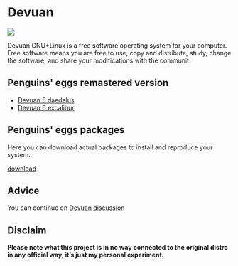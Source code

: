 # Devuan
![](/img/devuan.svg)

Devuan GNU+Linux is a free software operating system for your computer. Free software means you are free to use, copy and distribute, study, change the software, and share your modifications with the communit

## Penguins' eggs remastered version
* [Devuan 5 daedalus](/devuan/daedalus/)
* [Devuan 6 excalibur](/devuan/excalibur/)

## Penguins' eggs packages
Here you can download actual packages to install and reproduce your system.

[download](https://penguins-eggs.net/basket/index.php?p=packages%2Fdebs)

## Advice

You can continue on [Devuan discussion](https://github.com/pieroproietti/penguins-blog/discussions/28)


## Disclaim
__Please note what this project is in no way connected to the original distro in any official way, it’s just my personal experiment.__

